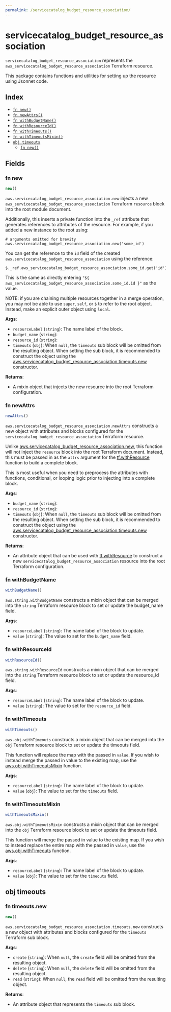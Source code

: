 ```yaml
---
permalink: /servicecatalog_budget_resource_association/
---
```


# servicecatalog_budget_resource_association

`servicecatalog_budget_resource_association` represents the `aws_servicecatalog_budget_resource_association` Terraform resource.



This package contains functions and utilities for setting up the resource using Jsonnet code.


## Index

* [`fn new()`](#fn-new)
* [`fn newAttrs()`](#fn-newattrs)
* [`fn withBudgetName()`](#fn-withbudgetname)
* [`fn withResourceId()`](#fn-withresourceid)
* [`fn withTimeouts()`](#fn-withtimeouts)
* [`fn withTimeoutsMixin()`](#fn-withtimeoutsmixin)
* [`obj timeouts`](#obj-timeouts)
  * [`fn new()`](#fn-timeoutsnew)

## Fields

### fn new

```ts
new()
```


`aws.servicecatalog_budget_resource_association.new` injects a new `aws_servicecatalog_budget_resource_association` Terraform `resource`
block into the root module document.

Additionally, this inserts a private function into the `_ref` attribute that generates references to attributes of the
resource. For example, if you added a new instance to the root using:

    # arguments omitted for brevity
    aws.servicecatalog_budget_resource_association.new('some_id')

You can get the reference to the `id` field of the created `aws.servicecatalog_budget_resource_association` using the reference:

    $._ref.aws_servicecatalog_budget_resource_association.some_id.get('id')

This is the same as directly entering `"${ aws_servicecatalog_budget_resource_association.some_id.id }"` as the value.

NOTE: if you are chaining multiple resources together in a merge operation, you may not be able to use `super`, `self`,
or `$` to refer to the root object. Instead, make an explicit outer object using `local`.

**Args**:
  - `resourceLabel` (`string`): The name label of the block.
  - `budget_name` (`string`): 
  - `resource_id` (`string`): 
  - `timeouts` (`obj`):  When `null`, the `timeouts` sub block will be omitted from the resulting object. When setting the sub block, it is recommended to construct the object using the [aws.servicecatalog_budget_resource_association.timeouts.new](#fn-servicecatalogbudgetresourceassociationtimeoutsnew) constructor.

**Returns**:
- A mixin object that injects the new resource into the root Terraform configuration.


### fn newAttrs

```ts
newAttrs()
```


`aws.servicecatalog_budget_resource_association.newAttrs` constructs a new object with attributes and blocks configured for the `servicecatalog_budget_resource_association`
Terraform resource.

Unlike [aws.servicecatalog_budget_resource_association.new](#fn-servicecatalogbudgetresourceassociationnew), this function will not inject the `resource`
block into the root Terraform document. Instead, this must be passed in as the `attrs` argument for the
[tf.withResource](https://github.com/tf-libsonnet/core/tree/main/docs#fn-withresource) function to build a complete block.

This is most useful when you need to preprocess the attributes with functions, conditional, or looping logic prior to
injecting into a complete block.

**Args**:
  - `budget_name` (`string`): 
  - `resource_id` (`string`): 
  - `timeouts` (`obj`):  When `null`, the `timeouts` sub block will be omitted from the resulting object. When setting the sub block, it is recommended to construct the object using the [aws.servicecatalog_budget_resource_association.timeouts.new](#fn-servicecatalogbudgetresourceassociationtimeoutsnew) constructor.

**Returns**:
  - An attribute object that can be used with [tf.withResource](https://github.com/tf-libsonnet/core/tree/main/docs#fn-withresource) to construct a new `servicecatalog_budget_resource_association` resource into the root Terraform configuration.


### fn withBudgetName

```ts
withBudgetName()
```

`aws.string.withBudgetName` constructs a mixin object that can be merged into the `string`
Terraform resource block to set or update the budget_name field.



**Args**:
  - `resourceLabel` (`string`): The name label of the block to update.
  - `value` (`string`): The value to set for the `budget_name` field.


### fn withResourceId

```ts
withResourceId()
```

`aws.string.withResourceId` constructs a mixin object that can be merged into the `string`
Terraform resource block to set or update the resource_id field.



**Args**:
  - `resourceLabel` (`string`): The name label of the block to update.
  - `value` (`string`): The value to set for the `resource_id` field.


### fn withTimeouts

```ts
withTimeouts()
```

`aws.obj.withTimeouts` constructs a mixin object that can be merged into the `obj`
Terraform resource block to set or update the timeouts field.

This function will replace the map with the passed in `value`. If you wish to instead merge the
passed in value to the existing map, use the [aws.obj.withTimeoutsMixin](TODO) function.

**Args**:
  - `resourceLabel` (`string`): The name label of the block to update.
  - `value` (`obj`): The value to set for the `timeouts` field.


### fn withTimeoutsMixin

```ts
withTimeoutsMixin()
```

`aws.obj.withTimeoutsMixin` constructs a mixin object that can be merged into the `obj`
Terraform resource block to set or update the timeouts field.

This function will merge the passed in value to the existing map. If you wish
to instead replace the entire map with the passed in `value`, use the [aws.obj.withTimeouts](TODO)
function.


**Args**:
  - `resourceLabel` (`string`): The name label of the block to update.
  - `value` (`obj`): The value to set for the `timeouts` field.


## obj timeouts



### fn timeouts.new

```ts
new()
```


`aws.servicecatalog_budget_resource_association.timeouts.new` constructs a new object with attributes and blocks configured for the `timeouts`
Terraform sub block.



**Args**:
  - `create` (`string`):  When `null`, the `create` field will be omitted from the resulting object.
  - `delete` (`string`):  When `null`, the `delete` field will be omitted from the resulting object.
  - `read` (`string`):  When `null`, the `read` field will be omitted from the resulting object.

**Returns**:
  - An attribute object that represents the `timeouts` sub block.
